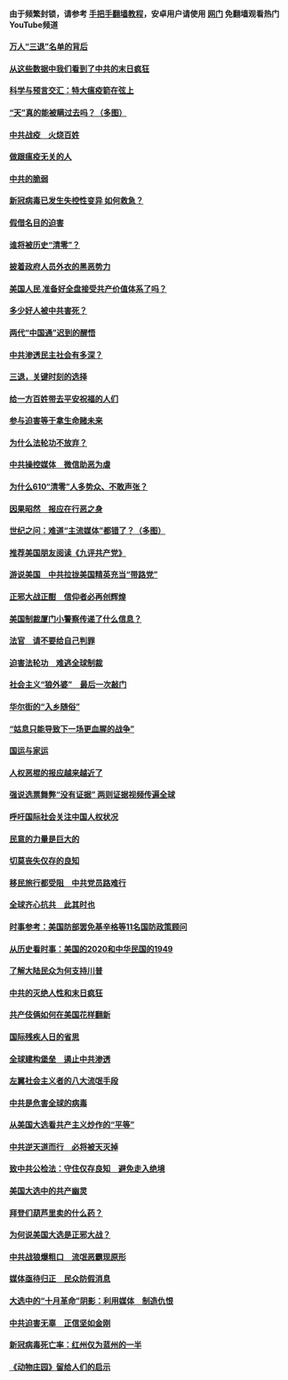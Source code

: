 #### 由于频繁封锁，请参考 [手把手翻墙教程](https://github.com/gfw-breaker/guides/wiki/)，安卓用户请使用 [网门](https://github.com/gfw-breaker/nogfw/blob/master/dl.md?t=01141300) 免翻墙观看热门YouTube频道 

#### [万人“三退”名单的背后](../pages/251/418505.md?t=01141300) 

#### [从这些数据中我们看到了中共的末日疯狂](../pages/251/418420.md?t=01141300) 

#### [科学与预言交汇：特大瘟疫箭在弦上](../pages/251/418266.md?t=01141300) 

#### [“天”真的能被瞒过去吗？（多图）](../pages/251/418308.md?t=01141300) 

#### [中共战疫　火烧百姓](../pages/251/418220.md?t=01141300) 

#### [做跟瘟疫无关的人](../pages/251/418171.md?t=01141300) 

#### [中共的脆弱](../pages/251/418196.md?t=01141300) 

#### [新冠病毒已发生失控性变异 如何救急？](../pages/251/418032.md?t=01141300) 

#### [假借名目的迫害](../pages/251/418055.md?t=01141300) 

#### [谁将被历史“清零”？](../pages/251/417485.md?t=01141300) 

#### [披着政府人员外衣的黑恶势力](../pages/251/417442.md?t=01141300) 

#### [美国人民 准备好全盘接受共产价值体系了吗？](../pages/251/417491.md?t=01141300) 

#### [多少好人被中共害死？](../pages/251/417144.md?t=01141300) 

#### [两代“中国通”迟到的醒悟](../pages/251/417064.md?t=01141300) 

#### [中共渗透民主社会有多深？](../pages/251/417063.md?t=01141300) 

#### [三退，关键时刻的选择](../pages/251/416969.md?t=01141300) 

#### [给一方百姓带去平安祝福的人们](../pages/251/416941.md?t=01141300) 

#### [参与迫害等于拿生命赌未来](../pages/251/416856.md?t=01141300) 

#### [为什么法轮功不放弃？](../pages/251/416864.md?t=01141300) 

#### [中共操控媒体　微信助恶为虐](../pages/251/416724.md?t=01141300) 

#### [为什么610“清零”人多势众、不敢声张？](../pages/251/416632.md?t=01141300) 

#### [因果昭然　报应在行恶之身](../pages/251/416582.md?t=01141300) 

#### [世纪之问：难道“主流媒体”都错了？（多图）](../pages/251/416571.md?t=01141300) 

#### [推荐美国朋友阅读《九评共产党》](../pages/251/416510.md?t=01141300) 

#### [游说美国　中共拉拢美国精英充当“带路党”](../pages/251/416529.md?t=01141300) 

#### [正邪大战正酣　信仰者必再创辉煌](../pages/251/416433.md?t=01141300) 

#### [美国制裁厦门小警察传递了什么信息？](../pages/251/416432.md?t=01141300) 

#### [法官　请不要给自己判罪](../pages/251/416379.md?t=01141300) 

#### [迫害法轮功　难逃全球制裁](../pages/251/416380.md?t=01141300) 

#### [社会主义“狼外婆”　最后一次敲门](../pages/251/416394.md?t=01141300) 

#### [华尔街的“入乡随俗”](../pages/251/416395.md?t=01141300) 

#### [“姑息只能导致下一场更血腥的战争”](../pages/251/416223.md?t=01141300) 

#### [国运与家运](../pages/251/416224.md?t=01141300) 

#### [人权恶棍的报应越来越近了](../pages/251/416276.md?t=01141300) 

#### [强说选票舞弊“没有证据” 两则证据视频传遍全球](../pages/251/416227.md?t=01141300) 

#### [呼吁国际社会关注中国人权状况](../pages/251/416135.md?t=01141300) 

#### [民意的力量是巨大的](../pages/251/416222.md?t=01141300) 

#### [切莫丧失仅存的良知](../pages/251/416134.md?t=01141300) 

#### [移民旅行都受阻　中共党员路难行](../pages/251/416033.md?t=01141300) 

#### [全球齐心抗共　此其时也](../pages/251/415989.md?t=01141300) 

#### [时事参考：美国防部罢免基辛格等11名国防政策顾问](../pages/251/415970.md?t=01141300) 

#### [从历史看时事：美国的2020和中华民国的1949](../pages/251/415949.md?t=01141300) 

#### [了解大陆民众为何支持川普](../pages/251/415950.md?t=01141300) 

#### [中共的灭绝人性和末日疯狂](../pages/251/415944.md?t=01141300) 

#### [共产伎俩如何在美国花样翻新](../pages/251/415908.md?t=01141300) 

#### [国际残疾人日的省思](../pages/251/415849.md?t=01141300) 

#### [全球建构堡垒　遏止中共渗透](../pages/251/415850.md?t=01141300) 

#### [左翼社会主义者的八大流氓手段](../pages/251/415802.md?t=01141300) 

#### [中共是危害全球的病毒](../pages/251/415569.md?t=01141300) 

#### [从美国大选看共产主义炒作的“平等”](../pages/251/415654.md?t=01141300) 

#### [中共逆天道而行　必将被天灭掉](../pages/251/415626.md?t=01141300) 

#### [致中共公检法：守住仅存良知　避免走入绝境](../pages/251/415627.md?t=01141300) 

#### [美国大选中的共产幽灵](../pages/251/415618.md?t=01141300) 

#### [拜登们葫芦里卖的什么药？](../pages/251/415531.md?t=01141300) 

#### [为何说美国大选是正邪大战？](../pages/251/415530.md?t=01141300) 

#### [中共战狼爆粗口　流氓恶霸现原形](../pages/251/415426.md?t=01141300) 

#### [媒体亟待归正　民众防假消息](../pages/251/415402.md?t=01141300) 

#### [大选中的“十月革命”阴影：利用媒体　制造仇恨](../pages/251/415334.md?t=01141300) 

#### [中共迫害无辜　正信坚如金刚](../pages/251/415307.md?t=01141300) 

#### [新冠病毒死亡率：红州仅为蓝州的一半](../pages/251/415164.md?t=01141300) 

#### [《动物庄园》留给人们的启示](../pages/251/415178.md?t=01141300) 

